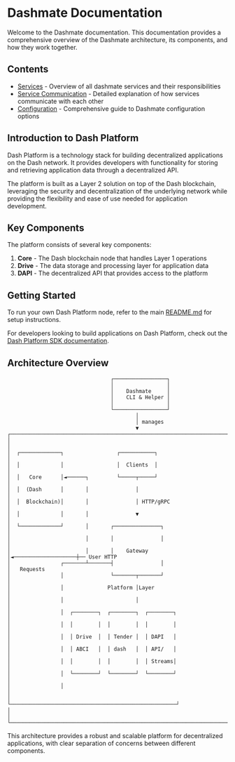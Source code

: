 # Dashmate Documentation

Welcome to the Dashmate documentation. This documentation provides a comprehensive overview of the Dashmate architecture, its components, and how they work together.

## Contents

- [Services](./services.md) - Overview of all dashmate services and their responsibilities
- [Service Communication](./service-communication.md) - Detailed explanation of how services communicate with each other
- [Configuration](./config.md) - Comprehensive guide to Dashmate configuration options

## Introduction to Dash Platform

Dash Platform is a technology stack for building decentralized applications on the Dash network. It provides developers with functionality for storing and retrieving application data through a decentralized API.

The platform is built as a Layer 2 solution on top of the Dash blockchain, leveraging the security and decentralization of the underlying network while providing the flexibility and ease of use needed for application development.

## Key Components

The platform consists of several key components:

1. **Core** - The Dash blockchain node that handles Layer 1 operations
2. **Drive** - The data storage and processing layer for application data
3. **DAPI** - The decentralized API that provides access to the platform

## Getting Started

To run your own Dash Platform node, refer to the main [README.md](../README.md) for setup instructions.

For developers looking to build applications on Dash Platform, check out the [Dash Platform SDK documentation](https://dashplatform.readme.io/).

## Architecture Overview

```
                                 ┌─────────────────┐
                                 │                 │
                                 │    Dashmate     │
                                 │    CLI & Helper │
                                 │                 │
                                 └─────────────────┘
                                         │
                                         │ manages
                                         ▼
┌──────────────────────────────────────────────────────────────────────┐
│                                                                      │
│  ┌─────────────┐                 ┌───────────┐                       │
│  │             │                 │  Clients  │                       │
│  │   Core      │◄──────┐         └─────┬─────┘                       │
│  │  (Dash      │       │               │                             │
│  │  Blockchain)│       │               │ HTTP/gRPC                   │
│  │             │       │               ▼                             │
│  └─────────────┘       │       ┌───────────────┐                     │
│                        │       │               │                     │
│                        │       │    Gateway    │◄────────────────────┼── User HTTP
│                ┌───────┴───────┤               │                     │   Requests
│                │               └───────┬───────┘                     │
│                │              Platform │Layer                        │
│                │                       │                             │
│                │  ┌────────┐  ┌────────┐  ┌────────┐                │
│                │  │        │  │        │  │        │                │
│                │  │ Drive  │  │ Tender │  │ DAPI   │                │
│                │  │ ABCI   │  │ dash   │  │ API/   │                │
│                │  │        │  │        │  │ Streams│                │
│                │  └────────┘  └────────┘  └────────┘                │
│                │                                                     │
│                └─────────────────────────────────────────────────────┘
│                                                                      │
└──────────────────────────────────────────────────────────────────────┘
```

This architecture provides a robust and scalable platform for decentralized applications, with clear separation of concerns between different components.
